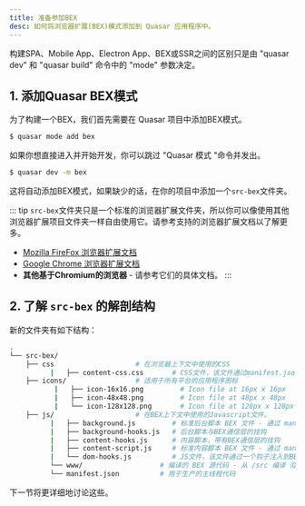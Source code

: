 ```yaml
---
title: 准备参加BEX
desc: 如何将浏览器扩展(BEX)模式添加到 Quasar 应用程序中。
---
```


构建SPA、Mobile App、Electron App、BEX或SSR之间的区别只是由 "quasar dev" 和 "quasar build" 命令中的 "mode" 参数决定。

## 1. 添加Quasar BEX模式
为了构建一个BEX，我们首先需要在 Quasar 项目中添加BEX模式。

```bash
$ quasar mode add bex
```

如果你想直接进入并开始开发，你可以跳过 "Quasar 模式 "命令并发出。

```bash
$ quasar dev -m bex
```

这将自动添加BEX模式，如果缺少的话，在你的项目中添加一个`src-bex`文件夹。

::: tip
`src-bex`文件夹只是一个标准的浏览器扩展文件夹，所以你可以像使用其他浏览器扩展项目文件夹一样自由使用它。请参考支持的浏览器扩展文档以了解更多。

* [Mozilla FireFox 浏览器扩展文档](https://developer.mozilla.org/en-US/docs/Mozilla/Add-ons/WebExtensions)
* [Google Chrome 浏览器扩展文档](https://developer.chrome.com/extensions)
* **其他基于Chromium的浏览器** - 请参考它们的具体文档。
:::

## 2. 了解 `src-bex` 的解剖结构

新的文件夹有如下结构：
```bash
.
└── src-bex/
    ├── css                    # 在浏览器上下文中使用的CSS
          |   ├── content-css.css       # CSS文件，该文件通过manifest.json自动注入到消费的网页中。
    ├── icons/                 # 适用于所有平台的应用程序图标
           |   ├── icon-16x16.png         # Icon file at 16px x 16px
           |   ├── icon-48x48.png         # Icon file at 48px x 48px
           |   └── icon-128x128.png       # Icon file at 128px x 128px
    ├── js/                    # 在BEX上下文中使用的Javascript文件。
          |   ├── background.js         # 标准后台脚本 BEX 文件 - 通过 manifest.json 自动注入
          |   ├── background-hooks.js   # 后台脚本与BEX通信层的挂钩
          |   ├── content-hooks.js      # 内容脚本，带有BEX通信层的挂钩
          |   ├── content-script.js     # 标准内容脚本 BEX 文件 - 通过 manifest.json 自动注入
          |   └── dom-hooks.js          # JS文件，该文件通过一个钩子注入到BEX通信层的DOM中
          └── www/                   # 编译的 BEX 源代码 - 从 /src 编译（Quasar 应用程序）
          └── manifest.json          # 用于生产的主线程代码
```

下一节将更详细地讨论这些。
